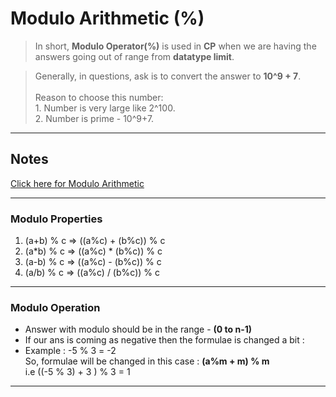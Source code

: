 # Modulo Arithmetic (%)

>   In short, **Modulo Operator(%)** is used in **CP** when we are having the answers going out of range from **datatype limit**.

>   Generally, in questions, ask is to convert the answer to **10^9 + 7**.<br><br> Reason to choose this number:<br>
    1.  Number is very large like 2^100.<br>
    2.  Number is prime - 10^9+7.

---

## Notes

[Click here for Modulo Arithmetic](./assets/Modulo-Arithmetic.pdf)<br>

---


### Modulo Properties

1.  (a+b) % c   =>  ((a%c) + (b%c)) % c
2.  (a*b) % c   =>  ((a%c) * (b%c)) % c
3.  (a-b) % c   =>  ((a%c) - (b%c)) % c
4.  (a/b) % c   =>  ((a%c) / (b%c)) % c

---

### Modulo Operation
-   Answer with modulo should be in the range - **(0 to n-1)**
-   If our ans is coming as negative then the formulae is changed a bit :<br>
-   Example : -5 % 3 = -2<br>
    So, formulae will be changed in this case : **(a%m + m) % m** <br>
    i.e ((-5 % 3) + 3 ) % 3 = 1

---
